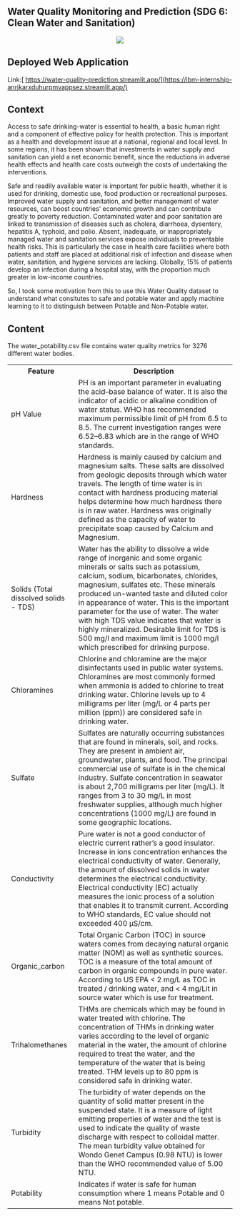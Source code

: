 ## Water Quality Monitoring and Prediction (SDG 6: Clean Water and Sanitation)

<div align='center'>
  <img src='https://github.com/user-attachments/assets/c8bd0760-eefa-412f-808b-31722622dfbc'>
</div>

## Deployed Web Application
Link:[ https://water-quality-prediction.streamlit.app/](https://ibm-internship-anrjkarxduhurpmvappsez.streamlit.app/)

## Context
Access to safe drinking-water is essential to health, a basic human right and a component of effective policy for health protection. This is important as a health and development issue at a national, regional and local level. In some regions, it has been shown that investments in water supply and sanitation can yield a net economic benefit, since the reductions in adverse health effects and health care costs outweigh the costs of undertaking the interventions.

Safe and readily available water is important for public health, whether it is used for drinking, domestic use, food production or recreational purposes. Improved water supply and sanitation, and better management of water resources, can boost countries’ economic growth and can contribute greatly to poverty reduction. Contaminated water and poor sanitation are linked to transmission of diseases such as cholera, diarrhoea, dysentery, hepatitis A, typhoid, and polio. Absent, inadequate, or inappropriately managed water and sanitation services expose individuals to preventable health risks. This is particularly the case in health care facilities where both patients and staff are placed at additional risk of infection and disease when water, sanitation, and hygiene services are lacking. Globally, 15% of patients develop an infection during a hospital stay, with the proportion much greater in low-income countries.

So, I took some motivation from this to use this Water Quality dataset to understand what consitutes to safe and potable water and apply machine learning to it to distinguish between Potable and Non-Potable water.

## Content
The water_potability.csv file contains water quality metrics for 3276 different water bodies.

<table>
  <tr>
    <th><b>Feature</b></th>
    <th><b>Description</b></th>
  </tr>
  <tr>
    <td>pH Value</td>
    <td>PH is an important parameter in evaluating the acid–base balance of water. It is also the indicator of acidic or alkaline condition of water status. WHO has recommended maximum permissible limit of pH from 6.5 to 8.5. The current investigation ranges were 6.52–6.83 which are in the range of WHO standards.</td>
  </tr>
  <tr>
    <td>Hardness</td>
    <td>Hardness is mainly caused by calcium and magnesium salts. These salts are dissolved from geologic deposits through which water travels. The length of time water is in contact with hardness producing material helps determine how much hardness there is in raw water. Hardness was originally defined as the capacity of water to precipitate soap caused by Calcium and Magnesium.</td>
  </tr>
  <tr>
    <td>Solids (Total dissolved solids - TDS)</td>
    <td>Water has the ability to dissolve a wide range of inorganic and some organic minerals or salts such as potassium, calcium, sodium, bicarbonates, chlorides, magnesium, sulfates etc. These minerals produced un-wanted taste and diluted color in appearance of water. This is the important parameter for the use of water. The water with high TDS value indicates that water is highly mineralized. Desirable limit for TDS is 500 mg/l and maximum limit is 1000 mg/l which prescribed for drinking purpose.</td>
  </tr>
  <tr>
    <td>Chloramines</td>
    <td>Chlorine and chloramine are the major disinfectants used in public water systems. Chloramines are most commonly formed when ammonia is added to chlorine to treat drinking water. Chlorine levels up to 4 milligrams per liter (mg/L or 4 parts per million (ppm)) are considered safe in drinking water.</td>
  </tr>
  <tr>
    <td>Sulfate</td>
    <td>Sulfates are naturally occurring substances that are found in minerals, soil, and rocks. They are present in ambient air, groundwater, plants, and food. The principal commercial use of sulfate is in the chemical industry. Sulfate concentration in seawater is about 2,700 milligrams per liter (mg/L). It ranges from 3 to 30 mg/L in most freshwater supplies, although much higher concentrations (1000 mg/L) are found in some geographic locations.</td>
  </tr>
  <tr>
    <td>Conductivity</td>
    <td>Pure water is not a good conductor of electric current rather’s a good insulator. Increase in ions concentration enhances the electrical conductivity of water. Generally, the amount of dissolved solids in water determines the electrical conductivity. Electrical conductivity (EC) actually measures the ionic process of a solution that enables it to transmit current. According to WHO standards, EC value should not exceeded 400 μS/cm.</td>
  </tr>
  <tr>
    <td>Organic_carbon</td>
    <td>Total Organic Carbon (TOC) in source waters comes from decaying natural organic matter (NOM) as well as synthetic sources. TOC is a measure of the total amount of carbon in organic compounds in pure water. According to US EPA < 2 mg/L as TOC in treated / drinking water, and < 4 mg/Lit in source water which is use for treatment.</td>
  </tr>
  <tr>
    <td>Trihalomethanes</td>
    <td>THMs are chemicals which may be found in water treated with chlorine. The concentration of THMs in drinking water varies according to the level of organic material in the water, the amount of chlorine required to treat the water, and the temperature of the water that is being treated. THM levels up to 80 ppm is considered safe in drinking water.</td>
  </tr>
  <tr>
    <td>Turbidity</td>
    <td>The turbidity of water depends on the quantity of solid matter present in the suspended state. It is a measure of light emitting properties of water and the test is used to indicate the quality of waste discharge with respect to colloidal matter. The mean turbidity value obtained for Wondo Genet Campus (0.98 NTU) is lower than the WHO recommended value of 5.00 NTU.</td>
  </tr>
  <tr>
    <td>Potability</td>
    <td>Indicates if water is safe for human consumption where 1 means Potable and 0 means Not potable.</td>
  </tr>
</table>


